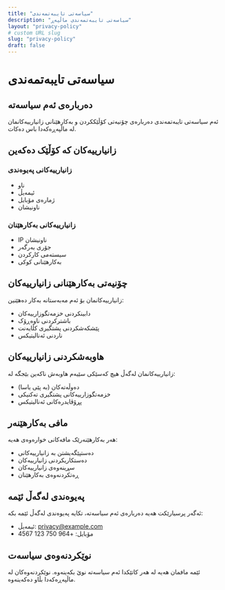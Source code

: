 ```yaml
---
title: "سیاسەتی تایبەتمەندی"
description: "سیاسەتی تایبەتمەندی ماڵپەڕ"
layout: "privacy-policy"
# custom URL slug
slug: "privacy-policy"
draft: false
---
```


# سیاسەتی تایبەتمەندی

## دەربارەی ئەم سیاسەتە

ئەم سیاسەتی تایبەتمەندی دەربارەی چۆنیەتی کۆڵێککردن و بەکارهێنانی زانیارییەکانمان لە ماڵپەڕەکەدا باس دەکات.

## زانیارییەکان کە کۆڵێک دەکەین

### زانیارییەکانی پەیوەندی
- ناو
- ئیمەیڵ
- ژمارەی مۆبایل
- ناونیشان

### زانیارییەکانی بەکارهێنان
- IP ناونیشان
- جۆری بەرگەر
- سیستەمی کارکردن
- بەکارهێنانی کوکی

## چۆنیەتی بەکارهێنانی زانیارییەکان

زانیارییەکانمان بۆ ئەم مەبەستانە بەکار دەهێنین:

- دابینکردنی خزمەتگوزارییەکان
- باشترکردنی ناوەڕۆک
- پێشکەشکردنی پشتگیری کڵایەنت
- ناردنی ئەنالیتیکس

## هاوبەشکردنی زانیارییەکان

زانیارییەکانمان لەگەڵ هیچ کەسێکی سێیەم هاوبەش ناکەین بێجگە لە:

- دەوڵەتەکان (بە پێی یاسا)
- خزمەتگوزارییەکانی پشتگیری تەکنیکی
- پڕۆڤایدرەکانی ئەنالیتیکس

## مافی بەکارهێنەر

هەر بەکارهێنەرێک مافەکانی خوارەوەی هەیە:

- دەستپێگەیشتن بە زانیارییەکانی
- دەستکاریکردنی زانیارییەکان
- سڕینەوەی زانیارییەکان
- ڕەتکردنەوەی بەکارهێنان

## پەیوەندی لەگەڵ ئێمە

ئەگەر پرسیارێکت هەیە دەربارەی ئەم سیاسەتە، تکایە پەیوەندی لەگەڵ ئێمە بکە:

- ئیمەیڵ: privacy@example.com
- مۆبایل: +964 750 123 4567

## نوێکردنەوەی سیاسەت

ئێمە مافمان هەیە لە هەر کاتێکدا ئەم سیاسەتە نوێ بکەینەوە. نوێکردنەوەکان لە ماڵپەڕەکەدا بڵاو دەکەینەوە. 